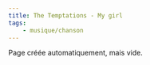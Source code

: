 ```yaml
---
title: The Temptations - My girl
tags:
    - musique/chanson
---
```


Page créée automatiquement, mais vide.
